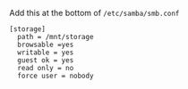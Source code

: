 Add this at the bottom of `/etc/samba/smb.conf`

```
[storage]
  path = /mnt/storage
  browsable =yes
  writable = yes
  guest ok = yes
  read only = no
  force user = nobody
```
